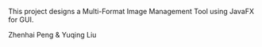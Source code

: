 This project designs a Multi-Format Image Management Tool using JavaFX for GUI.

Zhenhai Peng & Yuqing Liu


